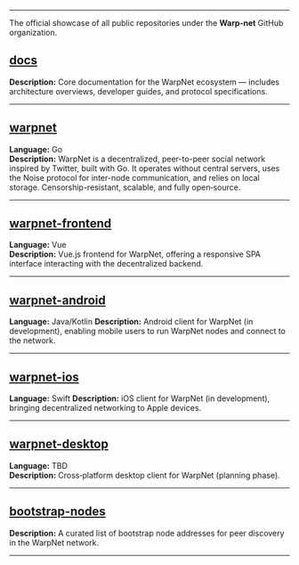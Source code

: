 

---
The official showcase of all public repositories under the **Warp‑net** GitHub organization.


## [docs](https://github.com/Warp-net/docs)
**Description:** Core documentation for the WarpNet ecosystem — includes architecture overviews,
developer guides, and protocol specifications.

---

## [warpnet](https://github.com/Warp-net/warpnet)
**Language:** Go  
**Description:** WarpNet is a decentralized, peer-to-peer social network inspired by Twitter, 
built with Go. It operates without central servers, uses the Noise protocol for inter-node 
communication, and relies on local storage. Censorship-resistant, scalable, and fully open‑source.

---

## [warpnet-frontend](https://github.com/Warp-net/warpnet-frontend)
**Language:** Vue  
**Description:** Vue.js frontend for WarpNet, offering a responsive SPA interface interacting 
with the decentralized backend.

---

## [warpnet-android](https://github.com/Warp-net/warpnet-android)
**Language:** Java/Kotlin
**Description:** Android client for WarpNet (in development), enabling mobile users to run 
WarpNet nodes and connect to the network.

---

## [warpnet-ios](https://github.com/Warp-net/warpnet-ios)
**Language:** Swift
**Description:** iOS client for WarpNet (in development), bringing decentralized networking 
to Apple devices.

---

## [warpnet-desktop](https://github.com/Warp-net/warpnet-desktop)
**Language:** TBD  
**Description:** Cross‑platform desktop client for WarpNet (planning phase).

---

## [bootstrap-nodes](https://github.com/Warp-net/bootstrap-nodes)
**Description:** A curated list of bootstrap node addresses for peer discovery in the WarpNet network.

---

